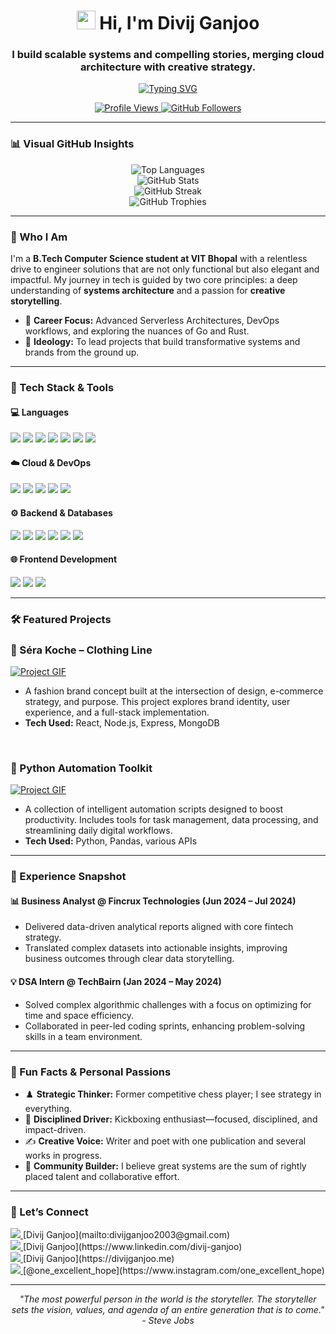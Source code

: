 <h1 align="center">
  <img src="https://media.giphy.com/media/hvRJCLFzcasrR4ia7z/giphy.gif" width="30" />
  Hi, I'm Divij Ganjoo
</h1>

<h3 align="center">I build scalable systems and compelling stories, merging cloud architecture with creative strategy.</h3>

<p align="center">
  <a href="https://github.com/divijg19">
    <img src="https://readme-typing-svg.herokuapp.com?font=Fira+Code&size=20&pause=1000&color=3399FF¢er=true&width=435&lines=AWS+Certified+Solutions+Architect;Full-Stack+Developer;Creative+Problem-Solver" alt="Typing SVG" />
  </a>
</p>

<p align="center">
  <a href="https://github.com/divijg19">
    <img src="https://komarev.com/ghpvc/?username=divijg19&style=flat-square&color=blue" alt="Profile Views" />
  </a>
  <a href="https://github.com/divijg19?tab=followers">
    <img src="https://img.shields.io/github/followers/divijg19?label=Followers&style=flat-square" alt="GitHub Followers" />
  </a>
</p>

---

### 📊 Visual GitHub Insights

<div align="center">
  <img src="https://github-readme-stats.vercel.app/api/top-langs/?username=divijg19&layout=compact&theme=tokyonight" alt="Top Languages" />
  <br/>

  <img src="https://github-readme-stats.vercel.app/api?username=divijg19&show_icons=true&theme=radical" alt="GitHub Stats" />
  <br/>

  <img src="https://github-readme-streak-stats.herokuapp.com/?user=divijg19&theme=dark" alt="GitHub Streak" />
  <br/>

  <img src="https://github-profile-trophy.vercel.app/?username=divijg19&theme=onedark&margin-w=15&no-frame=true" alt="GitHub Trophies" />
</div>

---

### 🧠 Who I Am

I'm a **B.Tech Computer Science student at VIT Bhopal** with a relentless drive to engineer solutions that are not only functional but also elegant and impactful. My journey in tech is guided by two core principles: a deep understanding of **systems architecture** and a passion for **creative storytelling**.

- 🔭 **Career Focus:** Advanced Serverless Architectures, DevOps workflows, and exploring the nuances of Go and Rust.
- 🌱 **Ideology:** To lead projects that build transformative systems and brands from the ground up.

---

### 🧰 Tech Stack & Tools

#### 💻 Languages
<p>
  <img src="https://img.shields.io/badge/Go-00ADD8?style=for-the-badge&logo=go&logoColor=white" />
  <img src="https://img.shields.io/badge/Python-3776AB?style=for-the-badge&logo=python&logoColor=white" />
  <img src="https://img.shields.io/badge/JavaScript-F7DF1E?style=for-the-badge&logo=javascript&logoColor=black" />
  <img src="https://img.shields.io/badge/TypeScript-3178C6?style=for-the-badge&logo=typescript&logoColor=white" />
  <img src="https://img.shields.io/badge/Rust-000000?style=for-the-badge&logo=rust&logoColor=white" />
  <img src="https://img.shields.io/badge/C%2B%2B-00599C?style=for-the-badge&logo=cplusplus&logoColor=white" />
  <img src="https://img.shields.io/badge/Lua-2C2D72?style=for-the-badge&logo=lua&logoColor=white" />
</p>

#### ☁️ Cloud & DevOps
<p>
  <img src="https://img.shields.io/badge/AWS-232F3E?style=for-the-badge&logo=amazonaws&logoColor=white" />
  <img src="https://img.shields.io/badge/CloudFormation-FF9900?style=for-the-badge&logo=amazonaws&logoColor=white" />
  <img src="https://img.shields.io/badge/Docker-2496ED?style=for-the-badge&logo=docker&logoColor=white" />
  <img src="https://img.shields.io/badge/GitHub_Actions-2088FF?style=for-the-badge&logo=github-actions&logoColor=white" />
  <img src="https://img.shields.io/badge/Vercel-000000?style=for-the-badge&logo=vercel&logoColor=white" />
</p>

#### ⚙️ Backend & Databases
<p>
  <img src="https://img.shields.io/badge/Node.js-339933?style=for-the-badge&logo=nodedotjs&logoColor=white" />
  <img src="https://img.shields.io/badge/FastAPI-009688?style=for-the-badge&logo=fastapi&logoColor=white" />
  <img src="https://img.shields.io/badge/Express-000000?style=for-the-badge&logo=express&logoColor=white" />
  <img src="https://img.shields.io/badge/MongoDB-47A248?style=for-the-badge&logo=mongodb&logoColor=white" />
  <img src="https://img.shields.io/badge/MySQL-4479A1?style=for-the-badge&logo=mysql&logoColor=white" />
  <img src="https://img.shields.io/badge/Firebase-FFCA28?style=for-the-badge&logo=firebase&logoColor=black" />
</p>

#### 🌐 Frontend Development
<p>
  <img src="https://img.shields.io/badge/React-61DAFB?style=for-the-badge&logo=react&logoColor=black" />
  <img src="https://img.shields.io/badge/Next.js-000000?style=for-the-badge&logo=nextdotjs&logoColor=white" />
  <img src="https://img.shields.io/badge/Tailwind_CSS-06B6D4?style=for-the-badge&logo=tailwindcss&logoColor=white" />
</p>

---

### 🛠️ Featured Projects

### 🎨 Séra Koche – Clothing Line
<a href="https://github.com/divijg19/project-sera-koche">
  <img src="https://user-images.githubusercontent.com/74038190/212284193-7ce8032b-0294-4379-9c40-7e1e94448575.gif" alt="Project GIF" />
</a>
<ul>
<li>A fashion brand concept built at the intersection of design, e-commerce strategy, and purpose. This project explores brand identity, user experience, and a full-stack implementation.</li>
<li><strong>Tech Used:</strong> React, Node.js, Express, MongoDB</li>
</ul>

<br/>

### 🤖 Python Automation Toolkit
<a href="https://github.com/divijg19/project-automation-toolkit">
  <img src="https://user-images.githubusercontent.com/74038190/212284193-7ce8032b-0294-4379-9c40-7e1e94448575.gif" alt="Project GIF" />
</a>
<ul>
<li>A collection of intelligent automation scripts designed to boost productivity. Includes tools for task management, data processing, and streamlining daily digital workflows.</li>
<li><strong>Tech Used:</strong> Python, Pandas, various APIs</li>
</ul>

---

### 💼 Experience Snapshot

#### 📊 Business Analyst @ Fincrux Technologies (Jun 2024 – Jul 2024)
<ul>
  <li>Delivered data-driven analytical reports aligned with core fintech strategy.</li>
  <li>Translated complex datasets into actionable insights, improving business outcomes through clear data storytelling.</li>
</ul>

#### 💡 DSA Intern @ TechBairn (Jan 2024 – May 2024)
<ul>
  <li>Solved complex algorithmic challenges with a focus on optimizing for time and space efficiency.</li>
  <li>Collaborated in peer-led coding sprints, enhancing problem-solving skills in a team environment.</li>
</ul>

---

### 🧠 Fun Facts & Personal Passions

-   ♟️ **Strategic Thinker:** Former competitive chess player; I see strategy in everything.
-   🥊 **Disciplined Driver:** Kickboxing enthusiast—focused, disciplined, and impact-driven.
-   ✍️ **Creative Voice:** Writer and poet with one publication and several works in progress.
-   💬 **Community Builder:** I believe great systems are the sum of rightly placed talent and collaborative effort.

---

### 💬 Let’s Connect

<p align="left">
  <a href="mailto:divijganjoo2003@gmail.com">
    <img src="https://img.shields.io/badge/Gmail-D14836?style=for-the-badge&logo=gmail&logoColor=white" />
  </a>
  [Divij Ganjoo](mailto:divijganjoo2003@gmail.com)
  <br>
  <a href="https://www.linkedin.com/in/divij-ganjoo/">
    <img src="https://img.shields.io/badge/LinkedIn-0A66C2?style=for-the-badge&logo=linkedin&logoColor=white" />
  </a>
  [Divij Ganjoo](https://www.linkedin.com/divij-ganjoo)
  <br>
  <a href="https://divijganjoo.me">
    <img src="https://img.shields.io/badge/Portfolio-255E63?style=for-the-badge&logo=vercel&logoColor=white" />
  </a>
  [Divij Ganjoo](https://divijganjoo.me)
  <br>
  <a href="https://www.instagram.com/one_excellent_hope/">
    <img src="https://img.shields.io/badge/Instagram-E4405F?style=for-the-badge&logo=instagram&logoColor=white" />
  </a>
  [@one_excellent_hope](https://www.instagram.com/one_excellent_hope)


---

<p align="center">
  <i>"The most powerful person in the world is the storyteller. The storyteller sets the vision, values, and agenda of an entire generation that is to come." - Steve Jobs</i>
</p>

